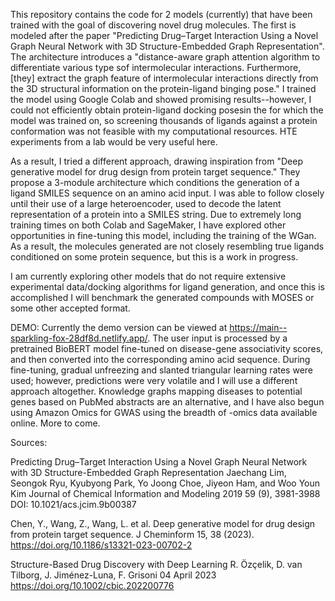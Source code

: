 This repository contains the code for 2 models (currently) that have been trained with the goal of discovering novel drug molecules. The first is modeled after the paper "Predicting Drug–Target Interaction Using a Novel Graph Neural Network with 3D Structure-Embedded Graph Representation". The architecture introduces a "distance-aware graph attention algorithm to differentiate various type sof intermolecular interactions. Furthermore, [they] extract the graph feature of intermolecular interactions directly from the 3D structural information on the protein-ligand binging pose." I trained the model using Google Colab and showed promising results--however, I could not efficiently obtain protein-ligand docking posesin the for which the model was trained on, so screening thousands of ligands against a protein conformation was not feasible with my computational resources. HTE experiments from a lab would be very useful here.

As a result, I tried a different approach, drawing inspiration from "Deep generative model for drug design from protein target sequence." They propose a 3-module architecture which conditions the generation of a ligand SMILES sequence on an amino acid input. I was able to follow closely until their use of a large heteroencoder, used to decode the latent representation of a protein into a SMILES string. Due to extremely long training times on both Colab and SageMaker, I have explored other opportunities in fine-tuning this model, including the training of the WGan. As a result, the molecules generated are not closely resembling true ligands conditioned on some protein sequence, but this is a work in progress. 

I am currently exploring other models that do not require extensive experimental data/docking algorithms for ligand generation, and once this is accomplished I will benchmark the generated compounds with MOSES or some other accepted format. 

DEMO: Currently the demo version can be viewed at https://main--sparkling-fox-28df8d.netlify.app/. The user input is processed by a pretrained BioBERT model fine-tuned on disease-gene associativity scores, and then converted into the corresponding amino acid sequence. During fine-tuning, gradual unfreezing and slanted triangular learning rates were used; however, predictions were very volatile and I will use a different approach altogether. Knowledge graphs mapping diseases to potential genes based on PubMed abstracts are an alternative, and I have also begun using Amazon Omics for GWAS using the breadth of -omics data available online. More to come.

Sources: 

Predicting Drug–Target Interaction Using a Novel Graph Neural Network with 3D Structure-Embedded Graph Representation
Jaechang Lim, Seongok Ryu, Kyubyong Park, Yo Joong Choe, Jiyeon Ham, and Woo Youn Kim
Journal of Chemical Information and Modeling 2019 59 (9), 3981-3988
DOI: 10.1021/acs.jcim.9b00387

Chen, Y., Wang, Z., Wang, L. et al. Deep generative model for drug design from protein target sequence. J Cheminform 15, 38 (2023). https://doi.org/10.1186/s13321-023-00702-2

Structure-Based Drug Discovery with Deep Learning
R. Özçelik, D. van Tilborg, J. Jiménez-Luna, F. Grisoni
04 April 2023 https://doi.org/10.1002/cbic.202200776